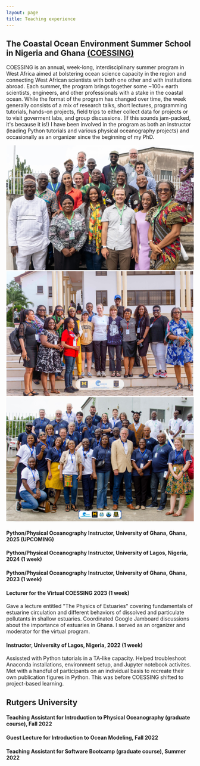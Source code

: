 ```yaml
---
layout: page
title: Teaching experience
---
```

## The Coastal Ocean Environment Summer School in Nigeria and Ghana [(COESSING)](https://coessing.org/)
COESSING is an annual, week-long, interdisciplinary summer program in West Africa aimed at bolstering ocean science capacity in the region and connecting West African scientists with both one other and with institutions abroad. Each summer, the program brings together some ~100+ earth scientists, engineers, and other professionals with a stake in the coastal ocean. While the format of the program has changed over time, the week generally consists of a mix of research talks, short lectures, programming tutorials, hands-on projects, field trips to either collect data for projects or to visit goverment labs, and group discussions. (If this sounds jam-packed, it's because it is!) I have been involved in the program as both an instructor (leading Python tutorials and various physical oceanography projects) and occasionally as an organizer since the beginning of my PhD. 

<div class="box alt">
  <div class="row 30% uniform">
    <div class="4u"><span class="image fit"><img src="assets/images/Lagos2022.jpeg" alt="instructor team for the 2022 program in Lagos" /></span></div>
    <div class="4u"><span class="image fit"><img src="assets/images/Accra2023.jpg" alt="women in the Python and Physical Oceanography groups at the 2023 program in Accra" /></span></div>
    <div class="4u$"><span class="image fit"><img src="assets/images/Lagos2024.jpeg" alt="instructor team for the 2024 program in Lagos" /></span></div>
  </div>
</div>

#### Python/Physical Oceanography Instructor, University of Ghana, Ghana, 2025 (UPCOMING)
#### Python/Physical Oceanography Instructor, University of Lagos, Nigeria, 2024 (1 week)
#### Python/Physical Oceanography Instructor, University of Ghana, Ghana, 2023 (1 week)

#### Lecturer for the Virtual COESSING 2023 (1 week)
Gave a lecture entitled "The Physics of Estuaries" covering fundamentals of estuarine circulation and different behaviors of dissolved and particulate pollutants in shallow estuaries. Coordinated Google Jamboard discussions about the importance of estuaries in Ghana. I served as an organizer and moderator for the virtual program.
#### Instructor, University of Lagos, Nigeria, 2022 (1 week)
Assissted with Python tutorials in a TA-like capacity. Helped troubleshoot Anaconda installations, environment setup, and Jupyter notebook activites. Met with a handful of participants on an individual basis to recreate their own publication figures in Python. This was before COESSING shifted to project-based learning. 
## Rutgers University
#### Teaching Assistant for Introduction to Physical Oceanography (graduate course), Fall 2022
#### Guest Lecture for Introduction to Ocean Modeling, Fall 2022
#### Teaching Assistant for Software Bootcamp (graduate course), Summer 2022
